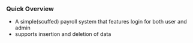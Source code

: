 ### **Quick Overview**
- A simple(scuffed) payroll system that features login for both user and admin
- supports insertion and deletion of data
